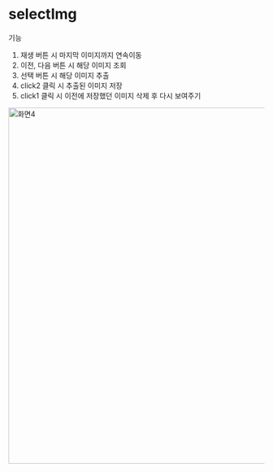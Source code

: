 # selectImg

기능
1. 재생 버튼 시 마지막 이미지까지 연속이동
2. 이전, 다음 버튼 시 해당 이미지 조회
3. 선택 버튼 시 해당 이미지 추출
4. click2 클릭 시 추출된 이미지 저장
5. click1 클릭 시 이전에 저장했던 이미지 삭제 후 다시 보여주기


<img width="700" alt="화면4" src="https://user-images.githubusercontent.com/85045177/173180155-3e36bcb8-0216-43ec-96d6-2c2b4a80608f.png">
